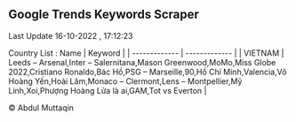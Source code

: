 

## Google Trends Keywords Scraper 
 
Last Update 16-10-2022 , 17:12:23

Country List :
 Name  | Keyword |
| ------------- | ------------- |
| VIETNAM | Leeds – Arsenal,Inter – Salernitana,Mason Greenwood,MoMo,Miss Globe 2022,Cristiano Ronaldo,Bác Hồ,PSG – Marseille,90,Hồ Chí Minh,Valencia,Võ Hoàng Yến,Hoài Lâm,Monaco – Clermont,Lens – Montpellier,Mỹ Linh,Xoi,Phượng Hoàng Lửa là ai,GAM,Tot vs Everton |



© Abdul Muttaqin 
